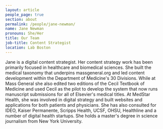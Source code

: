 ```yaml
---
layout: article
people_page: true
section: about
permalink: /people/jane-newman/
name: Jane Newman
pronouns: She/Her
title: Our Team
job-title: Content Strategist
location: Lab Boston
---
```


Jane is a digital content strategist. Her content strategy work has been primarily focused in healthcare and biomedical sciences. She built the medical taxonomy that underpins massgeneral.org and led content development within the Department of Medicine's 30 Divisions. While at Mass General she also edited two editions of the Cecil Textbook of Medicine and used Cecil as the pilot to develop the system that now runs manuscript submissions for all of Elsevier's medical titles. At MedStar Health, she was involved in digital strategy and built websites and applications for both patients and physicians. She has also consulted for IDEO, Kaiser Permanente, Scripps Health, UCSF, OHSU, Healthline and a number of digital health startups. She holds a master's degree in science journalism from New York University.

